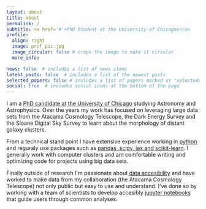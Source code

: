 ```yaml
---
layout: about
title: about
permalink: /
subtitle: <a href='#'>PhD Student at the University of Chicagos</a>
profile:
  align: right
  image: prof_pic.jpg
  image_circular: false # crops the image to make it circular
  more_info:

news: false  # includes a list of news items
latest_posts: false  # includes a list of the newest posts
selected_papers: false # includes a list of papers marked as "selected={true}"
social: true  # includes social icons at the bottom of the page
---
```


I am a <a href='#'>PhD candidate at the University of Chicago</a> studying Astronomy and Astrophysics. Over the years my work has focused on leveraging large data sets from the Atacama Cosmology Telescope, the Dark Energy Survey and the Sloane Digital Sky Survey to learn about the morphology of distant galaxy clusters.

From a technical stand point I have extensive experience working in <a href='#'>python</a> and reguraly use packages such as <a href='#'>pandas, scipy, jax and scikit-learn</a>. I generally work with computer clusters and am comfortable writing and optimizing code for projects using big data sets.

Finally outside of research I'm passionate about <a href='#'>data accesibility</a> and have worked to make data from my collaboration (the Atacama Cosmology Telescope) not only public but easy to use and understand. I've done so by working with a team of scientists to develop accesibly <a href='https://github.com/ACTCollaboration/DR4_DR5_Notebooks/tree/master'>jupyter notebooks</a> that guide users through common analyses.
